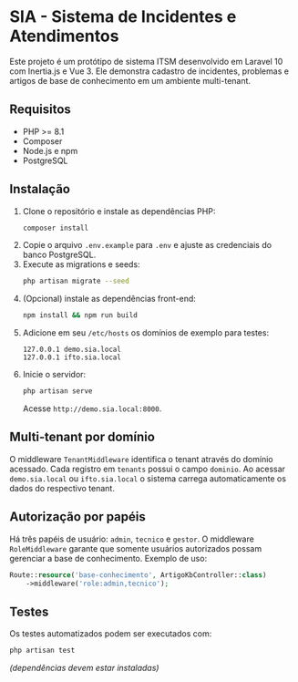 # SIA - Sistema de Incidentes e Atendimentos

Este projeto é um protótipo de sistema ITSM desenvolvido em Laravel 10 com Inertia.js e Vue 3. Ele demonstra cadastro de incidentes, problemas e artigos de base de conhecimento em um ambiente multi-tenant.

## Requisitos

- PHP >= 8.1
- Composer
- Node.js e npm
- PostgreSQL

## Instalação

1. Clone o repositório e instale as dependências PHP:
   ```bash
   composer install
   ```
2. Copie o arquivo `.env.example` para `.env` e ajuste as credenciais do banco PostgreSQL.
3. Execute as migrations e seeds:
   ```bash
   php artisan migrate --seed
   ```
4. (Opcional) instale as dependências front-end:
   ```bash
   npm install && npm run build
   ```
5. Adicione em seu `/etc/hosts` os domínios de exemplo para testes:
   ```
   127.0.0.1 demo.sia.local
   127.0.0.1 ifto.sia.local
   ```
6. Inicie o servidor:
   ```bash
   php artisan serve
   ```
   Acesse `http://demo.sia.local:8000`.

## Multi‑tenant por domínio

O middleware `TenantMiddleware` identifica o tenant através do domínio acessado. Cada registro em `tenants` possui o campo `dominio`. Ao acessar `demo.sia.local` ou `ifto.sia.local` o sistema carrega automaticamente os dados do respectivo tenant.

## Autorização por papéis

Há três papéis de usuário: `admin`, `tecnico` e `gestor`. O middleware `RoleMiddleware` garante que somente usuários autorizados possam gerenciar a base de conhecimento. Exemplo de uso:

```php
Route::resource('base-conhecimento', ArtigoKbController::class)
    ->middleware('role:admin,tecnico');
```

## Testes

Os testes automatizados podem ser executados com:

```bash
php artisan test
```

*(dependências devem estar instaladas)*

